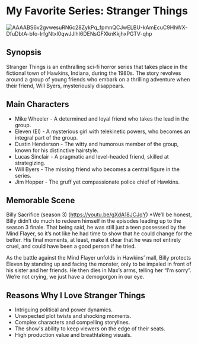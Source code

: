# My Favorite Series: Stranger Things

![AAAABS6v2gvwesuRN6c28ZykPq_fpmnQCJwELBU-kAmEcuC9HhWX-DfuDbtA-bfo-IrfgNtxl0qwJJlhI6DENsGFXknKkjhxPGTV-qhp](https://github.com/KuyaIvhan/app-dev/assets/133894424/e6d98360-6469-4263-9c69-5a8674d57515)

## Synopsis
Stranger Things is an enthralling sci-fi horror series that takes place in the fictional town of Hawkins, Indiana, during the 1980s. The story revolves around a group of young friends who embark on a thrilling adventure when their friend, Will Byers, mysteriously disappears.

## Main Characters
- Mike Wheeler - A determined and loyal friend who takes the lead in the group.
- Eleven (El) - A mysterious girl with telekinetic powers, who becomes an integral part of the group.
- Dustin Henderson - The witty and humorous member of the group, known for his distinctive hairstyle.
- Lucas Sinclair - A pragmatic and level-headed friend, skilled at strategizing.
- Will Byers - The missing friend who becomes a central figure in the series.
- Jim Hopper - The gruff yet compassionate police chief of Hawkins.

## Memorable Scene
Billy Sacrifice (season 3) (https://youtu.be/gXdA18JCJqY)
*We’ll be honest, Billy didn’t do much to redeem himself in the episodes leading up to the season 3 finale. That being said, he was still just a teen possessed by the Mind Flayer, so it’s not like he had time to show that he could change for the better. His final moments, at least, make it clear that he was not entirely cruel, and could have been a good person if he tried.

As the battle against the Mind Flayer unfolds in Hawkins’ mall, Billy protects Eleven by standing up and facing the monster, only to be impaled in front of his sister and her friends. He then dies in Max’s arms, telling her “I’m sorry”. We’re not crying, we just have a demogorgon in our eye. 

## Reasons Why I Love Stranger Things

- Intriguing political and power dynamics.
-  Unexpected plot twists and shocking moments.
-  Complex characters and compelling storylines.
-  The show's ability to keep viewers on the edge of their seats.
-  High production value and breathtaking visuals.
